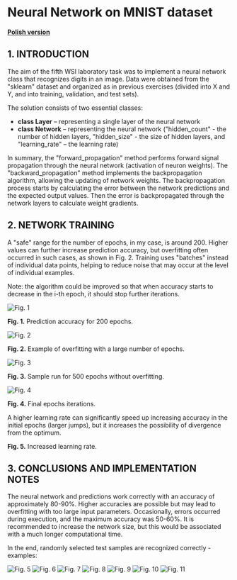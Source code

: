 # Neural Network on MNIST dataset

**[Polish version](README_PL.md)**

## 1. INTRODUCTION

The aim of the fifth WSI laboratory task was to implement a neural network class that recognizes digits in an image. Data were obtained from the "sklearn" dataset and organized as in previous exercises (divided into X and Y, and into training, validation, and test sets).

The solution consists of two essential classes:
+ **class Layer** – representing a single layer of the neural network
+ **class Network** – representing the neural network
("hidden_count" - the number of hidden layers, "hidden_size" - the size of hidden layers, and "learning_rate" – the learning rate)

In summary, the "forward_propagation" method performs forward signal propagation through the neural network (activation of neuron weights). The "backward_propagation" method implements the backpropagation algorithm, allowing the updating of network weights. The backpropagation process starts by calculating the error between the network predictions and the expected output values. Then the error is backpropagated through the network layers to calculate weight gradients.

## 2. NETWORK TRAINING

A "safe" range for the number of epochs, in my case, is around 200. Higher values can further increase prediction accuracy, but overfitting often occurred in such cases, as shown in Fig. 2. Training uses "batches" instead of individual data points, helping to reduce noise that may occur at the level of individual examples.

Note: the algorithm could be improved so that when accuracy starts to decrease in the i-th epoch, it should stop further iterations.

![Fig. 1](img/fig_1.png)

**Fig. 1.** Prediction accuracy for 200 epochs.

![Fig. 2](img/fig_2.png)

**Fig. 2.** Example of overfitting with a large number of epochs.

![Fig. 3](img/fig_3.png)

**Fig. 3.** Sample run for 500 epochs without overfitting.

![Fig. 4](img/fig_4.png)

**Fig. 4.** Final epochs iterations.

A higher learning rate can significantly speed up increasing accuracy in the initial epochs (larger jumps), but it increases the possibility of divergence from the optimum.

**Fig. 5.** Increased learning rate.

## 3. CONCLUSIONS AND IMPLEMENTATION NOTES

The neural network and predictions work correctly with an accuracy of approximately 80-90%. Higher accuracies are possible but may lead to overfitting with too large input parameters. Occasionally, errors occurred during execution, and the maximum accuracy was 50-60%. It is recommended to increase the network size, but this would be associated with a much longer computational time.

In the end, randomly selected test samples are recognized correctly - examples:

![Fig. 5](img/fig_5.png)
![Fig. 6](img/fig_6.png)
![Fig. 7](img/fig_7.png)
![Fig. 8](img/fig_8.png)
![Fig. 9](img/fig_9.png)
![Fig. 10](img/fig_10.png)
![Fig. 11](img/fig_11.png)

